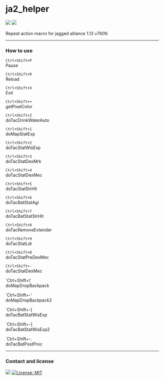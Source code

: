 # ja2_helper
<div align=left> 
  <img src="https://img.shields.io/badge/autohotkey-334455?style=flat-square&logo=autohotkey&logoColor=white">
  <img src="https://img.shields.io/badge/windows-0078D6?style=flat-square&logo=windows&logoColor=white">
  <br>
  <br>
</div>
Repeat action macro for jagged alliance 1.13 v7609.<br>

* * *

### How to use

`Ctrl+Shift+P`<br>
Pause

`Ctrl+Shift+R`<br>
Reload

`Ctrl+Shift+X`<br>
Exit

`Ctrl+Shift++`<br>
getPixelColor

`Ctrl+Shift+Z`<br>
doTacDrinkWaterAuto

`Ctrl+Shift+1`<br>
doMapStatExp

`Ctrl+Shift+2`<br>
doTacStatWisExp

`Ctrl+Shift+3`<br>
doTacStatDexMrk

`Ctrl+Shift+4`<br>
doTacStatDexMec

`Ctrl+Shift+5`<br>
doTacStatStrHlt

`Ctrl+Shift+6`<br>
doTacBatStatAgi

`Ctrl+Shift+7`<br>
doTacBatStatStrHlt

`Ctrl+Shift+8`<br>
doTacRemoveExtender

`Ctrl+Shift+9`<br>
doTacStatLdr

`Ctrl+Shift+0`<br>
doTacStatPreDexMec

`Ctrl+Shift+-`<br>
doTacStatDexMec

`Ctrl+Shift+\\'<br>
doMapDropBackpack

`Ctrl+Shift+-'<br>
doMapDropBackpack2

`Ctrl+Shift+-[<br>
doTacBatStatWisExp

`Ctrl+Shift+-]<br>
doTacBatStatWisExp2

`Ctrl+Shift+-.<br>
doTacBatPostProc

* * *

### Contact and license

<a href="mailto:xqbty8po-dntco43u@yahoo.com" target="_blank"><img src="https://img.shields.io/badge/yahoo!-6001D2?style=flat-square&logo=yahoo!&logoColor=white"/></a>
[![License: MIT](https://img.shields.io/badge/License-MIT-yellow.svg)](https://opensource.org/licenses/MIT)
